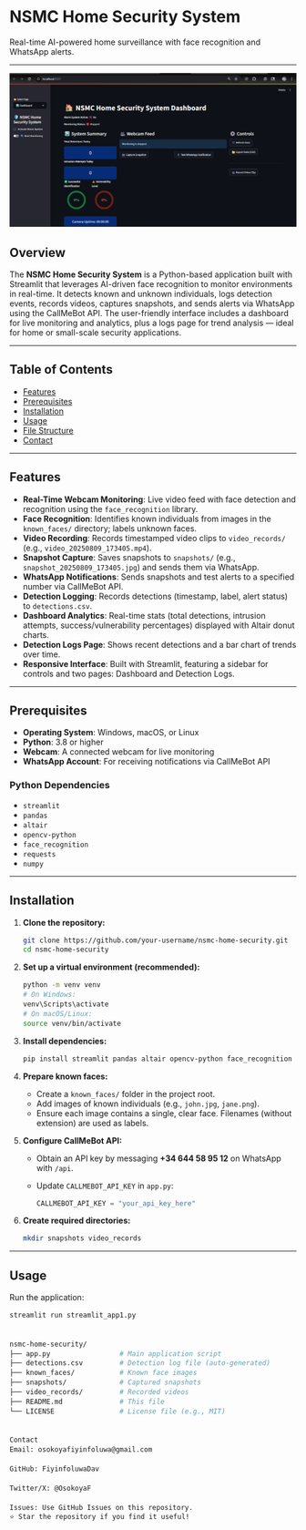 # NSMC Home Security System

Real-time AI-powered home surveillance with face recognition and WhatsApp alerts.

---

![Alt text](https://github.com/FiyinfoluwaDav/AI-based-home-security/blob/main/dashboard.png)

## Overview

The **NSMC Home Security System** is a Python-based application built with Streamlit that leverages AI-driven face recognition to monitor environments in real-time. It detects known and unknown individuals, logs detection events, records videos, captures snapshots, and sends alerts via WhatsApp using the CallMeBot API. The user-friendly interface includes a dashboard for live monitoring and analytics, plus a logs page for trend analysis — ideal for home or small-scale security applications.

---

## Table of Contents

- [Features](#features)  
- [Prerequisites](#prerequisites)  
- [Installation](#installation)  
- [Usage](#usage)  
- [File Structure](#file-structure)  
- [Contact](#contact)  

---

## Features

- **Real-Time Webcam Monitoring**: Live video feed with face detection and recognition using the `face_recognition` library.  
- **Face Recognition**: Identifies known individuals from images in the `known_faces/` directory; labels unknown faces.  
- **Video Recording**: Records timestamped video clips to `video_records/` (e.g., `video_20250809_173405.mp4`).  
- **Snapshot Capture**: Saves snapshots to `snapshots/` (e.g., `snapshot_20250809_173405.jpg`) and sends them via WhatsApp.  
- **WhatsApp Notifications**: Sends snapshots and test alerts to a specified number via CallMeBot API.  
- **Detection Logging**: Records detections (timestamp, label, alert status) to `detections.csv`.  
- **Dashboard Analytics**: Real-time stats (total detections, intrusion attempts, success/vulnerability percentages) displayed with Altair donut charts.  
- **Detection Logs Page**: Shows recent detections and a bar chart of trends over time.  
- **Responsive Interface**: Built with Streamlit, featuring a sidebar for controls and two pages: Dashboard and Detection Logs.

---

## Prerequisites

- **Operating System**: Windows, macOS, or Linux  
- **Python**: 3.8 or higher  
- **Webcam**: A connected webcam for live monitoring  
- **WhatsApp Account**: For receiving notifications via CallMeBot API  

### Python Dependencies

- `streamlit`  
- `pandas`  
- `altair`  
- `opencv-python`  
- `face_recognition`  
- `requests`  
- `numpy`  

---

## Installation

1. **Clone the repository:**

    ```bash
    git clone https://github.com/your-username/nsmc-home-security.git
    cd nsmc-home-security
    ```

2. **Set up a virtual environment (recommended):**

    ```bash
    python -m venv venv
    # On Windows:
    venv\Scripts\activate
    # On macOS/Linux:
    source venv/bin/activate
    ```

3. **Install dependencies:**

    ```bash
    pip install streamlit pandas altair opencv-python face_recognition requests numpy
    ```

4. **Prepare known faces:**

    - Create a `known_faces/` folder in the project root.
    - Add images of known individuals (e.g., `john.jpg`, `jane.png`).
    - Ensure each image contains a single, clear face. Filenames (without extension) are used as labels.

5. **Configure CallMeBot API:**

    - Obtain an API key by messaging **+34 644 58 95 12** on WhatsApp with `/api`.
    - Update `CALLMEBOT_API_KEY` in `app.py`:

      ```python
      CALLMEBOT_API_KEY = "your_api_key_here"
      ```

6. **Create required directories:**

    ```bash
    mkdir snapshots video_records
    ```

---

## Usage

Run the application:

```bash
streamlit run streamlit_app1.py


nsmc-home-security/
├── app.py                 # Main application script
├── detections.csv         # Detection log file (auto-generated)
├── known_faces/           # Known face images
├── snapshots/             # Captured snapshots
├── video_records/         # Recorded videos
├── README.md              # This file
└── LICENSE                # License file (e.g., MIT)


Contact
Email: osokoyafiyinfoluwa@gmail.com

GitHub: FiyinfoluwaDav

Twitter/X: @OsokoyaF

Issues: Use GitHub Issues on this repository.
⭐ Star the repository if you find it useful!
